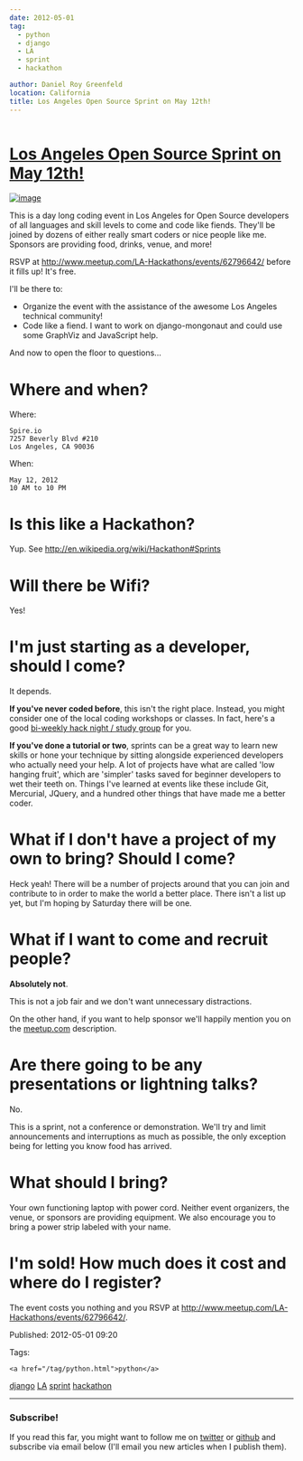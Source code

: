 ```yaml
---
date: 2012-05-01
tag: 
  - python
  - django
  - LA
  - sprint
  - hackathon

author: Daniel Roy Greenfeld
location: California
title: Los Angeles Open Source Sprint on May 12th!
---
```

<div class="twelve wide column">

<h1 class="ui block header">
<div class="content">
<a href="/los-angeles-sprint.html">Los Angeles Open Source Sprint on May 12th!</a>
</div>
</h1>
<p><a href="http://www.flickr.com/photos/pydanny/7132778527/" target="_blank"><img alt="image" src="https://farm9.staticflickr.com/8022/7132778527_6e3b49b313_o.png"/></a></p>
<p>This is a day long coding event in Los Angeles for Open Source
developers of all languages and skill levels to come and code like
fiends. They'll be joined by dozens of either really smart coders or
nice people like me. Sponsors are providing food, drinks, venue, and
more!</p>
<p>RSVP at <a href="http://www.meetup.com/LA-Hackathons/events/62796642/" target="_blank">http://www.meetup.com/LA-Hackathons/events/62796642/</a> before it
fills up! It's free.</p>
<p>I'll be there to:</p>
<ul>
<li>Organize the event with the assistance of the awesome Los Angeles
technical community!</li>
<li>Code like a fiend. I want to work on django-mongonaut and could use
some GraphViz and JavaScript help.</li>
</ul>
<p>And now to open the floor to questions...</p>
<h1 id="where-and-when">Where and when?</h1>
<p>Where:</p>
<pre><code>Spire.io
7257 Beverly Blvd #210
Los Angeles, CA 90036
</code></pre>
<p>When:</p>
<pre><code>May 12, 2012
10 AM to 10 PM
</code></pre>
<h1 id="is-this-like-a-hackathon">Is this like a Hackathon?</h1>
<p>Yup. See <a href="http://en.wikipedia.org/wiki/Hackathon#Sprints" target="_blank">http://en.wikipedia.org/wiki/Hackathon#Sprints</a></p>
<h1 id="will-there-be-wifi">Will there be Wifi?</h1>
<p>Yes!</p>
<h1 id="im-just-starting-as-a-developer-should-i-come">I'm just starting as a developer, should I come?</h1>
<p>It depends.</p>
<p><strong>If you've never coded before</strong>, this isn't the right place. Instead,
you might consider one of the local coding workshops or classes. In
fact, here's a good <a href="http://www.meetup.com/Los-Angeles-Hack-Night/" target="_blank">bi-weekly hack night / study
group</a> for you.</p>
<p><strong>If you've done a tutorial or two</strong>, sprints can be a great way to
learn new skills or hone your technique by sitting alongside experienced
developers who actually need your help. A lot of projects have what are
called 'low hanging fruit', which are 'simpler' tasks saved for
beginner developers to wet their teeth on. Things I've learned at
events like these include Git, Mercurial, JQuery, and a hundred other
things that have made me a better coder.</p>
<h1 id="what-if-i-dont-have-a-project-of-my-own-to-bring-should-i-come">What if I don't have a project of my own to bring? Should I come?</h1>
<p>Heck yeah! There will be a number of projects around that you can join
and contribute to in order to make the world a better place. There
isn't a list up yet, but I'm hoping by Saturday there will be one.</p>
<h1 id="what-if-i-want-to-come-and-recruit-people">What if I want to come and recruit people?</h1>
<p><strong>Absolutely not</strong>.</p>
<p>This is not a job fair and we don't want unnecessary distractions.</p>
<p>On the other hand, if you want to help sponsor we'll happily mention
you on the
<a href="http://www.meetup.com/LA-Hackathons/events/62796642/" target="_blank">meetup.com</a>
description.</p>
<h1 id="are-there-going-to-be-any-presentations-or-lightning-talks">Are there going to be any presentations or lightning talks?</h1>
<p>No.</p>
<p>This is a sprint, not a conference or demonstration. We'll try and
limit announcements and interruptions as much as possible, the only
exception being for letting you know food has arrived.</p>
<h1 id="what-should-i-bring">What should I bring?</h1>
<p>Your own functioning laptop with power cord. Neither event organizers,
the venue, or sponsors are providing equipment. We also encourage you to
bring a power strip labeled with your name.</p>
<h1 id="im-sold-how-much-does-it-cost-and-where-do-i-register">I'm sold! How much does it cost and where do I register?</h1>
<p>The event costs you nothing and you RSVP at
<a href="http://www.meetup.com/LA-Hackathons/events/62796642/" target="_blank">http://www.meetup.com/LA-Hackathons/events/62796642/</a>.</p>
<p>Published: 2012-05-01 09:20</p>
<p>Tags:
  
    <a href="/tag/python.html">python</a>
<a href="/tag/django.html">django</a>
<a href="/tag/LA.html">LA</a>
<a href="/tag/sprint.html">sprint</a>
<a href="/tag/hackathon.html">hackathon</a>
</p>
<hr/>
<h3 class="ui header">Subscribe!</h3>
<p>If you read this far, you might want to follow me on <a href="https://twitter.com/pydanny">twitter</a> or <a href="https://github.com/pydanny">github</a> and subscribe via email below (I'll email you new articles when I publish them).</p>
<!-- Begin MailChimp Signup Form -->
</div>